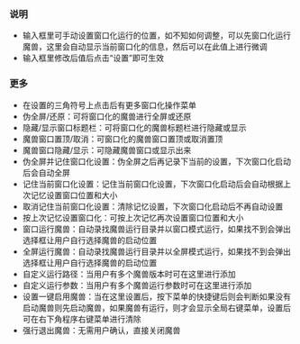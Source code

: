 ### 说明
* 输入框里可手动设置窗口化运行的位置，如不知如何调整，可以先窗口化运行魔兽，这里会自动显示当前窗口化的信息，然后可以在此值上进行微调
* 输入框里修改后值后点击“设置”即可生效

### 更多
* 在设置的三角符号上点击后有更多窗口化操作菜单
* 伪全屏/还原：可将窗口化的魔兽进行全屏或还原
* 隐藏/显示窗口标题栏：可将窗口化的魔兽标题栏进行隐藏或显示
* 魔兽窗口置顶/取消：可窗口化的魔兽窗口置顶或取消置顶
* 魔兽窗口隐藏/显示：可隐藏魔兽窗口或显示出来
* 伪全屏并记住窗口化设置：伪全屏之后再记录下当前的设置，下次窗口化启动后会自动全屏
* 记住当前窗口化设置：记住当前窗口化设置，下次窗口化启动后会自动根据上次记忆设置窗口位置和大小
* 取消记住当前窗口化设置：清除记忆设置，下次窗口化启动后不再自动设置
* 按上次记忆设置窗口化：可按上次记忆再次设置窗口位置和大小
* 窗口运行魔兽：自动录找魔兽运行目录并以窗口模式运行，如果找不到会弹出选择框让用户自行选择魔兽的启动位置
* 全屏运行魔兽：自动录找魔兽运行目录并以全屏模式运行，如果找不到会弹出选择框让用户自行选择魔兽的启动位置
* 自定义运行路径：当用户有多个魔兽版本时可在这里进行添加
* 自定义运行参数：当用户有多个魔兽运行参数时可在这里进行添加
* 设置一键启用魔兽：当在这里设置后，按下菜单的快捷键后则会判断如果没有启动魔兽则先启动魔兽，如果魔兽有运行，则才会显示全局右键菜单，设置后可在右下角程序右键菜单进行清除
* 强行退出魔兽：无需用户确认，直接关闭魔兽